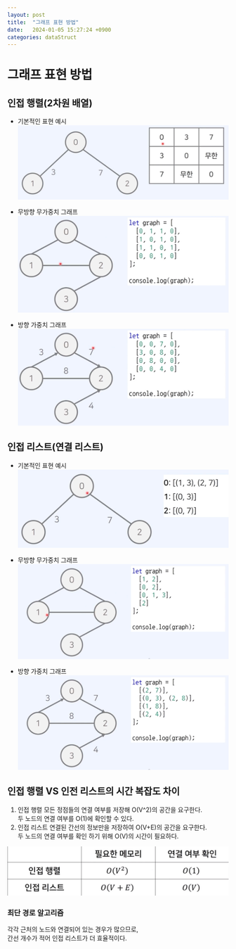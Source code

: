 ```yaml
---
layout: post
title:  "그래프 표현 방법"
date:   2024-01-05 15:27:24 +0900
categories: dataStruct
---
```


# 그래프 표현 방법
## 인접 행렬(2차원 배열)

- 기본적인 표현 예시
![image](../images/인접행렬.jpg)

- 무방향 무가중치 그래프
![image](../images/무방향.jpg)

- 방향 가중치 그래프
![image](../images/방향.jpg)

## 인접 리스트(연결 리스트)

- 기본적인 표현 예시
![image](../images/인접리스트.jpg)

- 무방향 무가중치 그래프
![image](../images/무방향2.jpg)

- 방향 가중치 그래프
![image](../images/방향2.jpg)

## 인접 행렬 VS 인전 리스트의 시간 복잡도 차이
1. 인접 행렬
모든 정점들의 연결 여부를 저장해 O(V^2)의 공간을 요구한다.  
두 노드의 연결 여부를 O(1)에 확인할 수 있다.
2. 인접 리스트
연결된 간선의 정보만을 저장하여 O(V+E)의 공간을 요구한다.  
두 노드의 연결 여부를 확인 하기 위해 O(V)의 시간이 필요하다.


![image](../images/시간복잡도.jpg)

### 최단 경로 알고리즘
각각 근처의 노드와 연결되어 있는 경우가 많으므로,  
간선 개수가 적어 인접 리스트가 더 효율적이다.